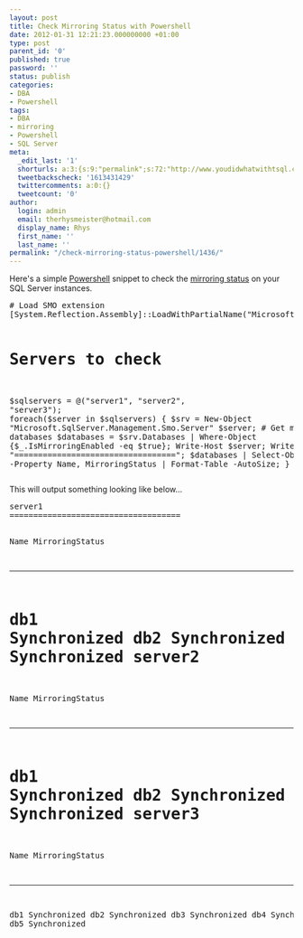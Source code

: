 ```yaml
---
layout: post
title: Check Mirroring Status with Powershell
date: 2012-01-31 12:21:23.000000000 +01:00
type: post
parent_id: '0'
published: true
password: ''
status: publish
categories:
- DBA
- Powershell
tags:
- DBA
- mirroring
- Powershell
- SQL Server
meta:
  _edit_last: '1'
  shorturls: a:3:{s:9:"permalink";s:72:"http://www.youdidwhatwithtsql.com/check-mirroring-status-powershell/1436";s:7:"tinyurl";s:26:"http://tinyurl.com/7dglpsu";s:4:"isgd";s:19:"http://is.gd/PfyGFY";}
  tweetbackscheck: '1613431429'
  twittercomments: a:0:{}
  tweetcount: '0'
author:
  login: admin
  email: therhysmeister@hotmail.com
  display_name: Rhys
  first_name: ''
  last_name: ''
permalink: "/check-mirroring-status-powershell/1436/"
---
```

<p>Here's a simple <a title="Windows Powershell" href="http://technet.microsoft.com/en-us/scriptcenter/dd742419" target="_blank">Powershell</a> snippet to check the <a title="SQL Server Mirroring Status" href="http://msdn.microsoft.com/en-us/library/ms365781.aspx" target="_blank">mirroring status</a> on your SQL Server instances.</p>
<pre lang="Powershell"># Load SMO extension
[System.Reflection.Assembly]::LoadWithPartialName("Microsoft.SqlServer.Smo") | Out-Null;

# Servers to check
$sqlservers = @("server1", "server2", "server3");
foreach($server in $sqlservers)
{
	$srv = New-Object "Microsoft.SqlServer.Management.Smo.Server" $server;
	# Get mirrored databases
	$databases = $srv.Databases | Where-Object {$_.IsMirroringEnabled -eq $true};
	Write-Host $server;
	Write-Host "==================================";
	$databases | Select-Object -Property Name, MirroringStatus | Format-Table -AutoSize;
}</pre>
<p>This will output something looking like below...</p>
<pre>server1
====================================

Name                 MirroringStatus
----                 ---------------
db1         		Synchronized
db2                    	Synchronized
db3              	Synchronized
db4			Synchronized
db5    			Synchronized
server2
=====================================

Name                 MirroringStatus
----                 ---------------
db1         		Synchronized
db2                    	Synchronized
db3              	Synchronized
db4			Synchronized
db5    			Synchronized
server3
=====================================

Name                 MirroringStatus
----                 ---------------
db1 Synchronized db2 Synchronized db3 Synchronized db4 Synchronized db5 Synchronized

